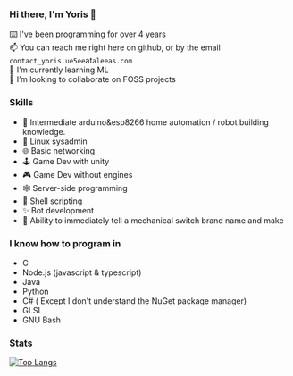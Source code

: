 ### Hi there, I'm Yoris 👋 
⌨️  I've been programming for over 4 years\
📫 You can reach me right here on github, or by the email `contact_yoris.ue5ee`at`aleeas.com`\
🌱 I’m currently learning ML\
👯 I’m looking to collaborate on FOSS projects

### Skills
- 🤖 Intermediate arduino&esp8266 home automation / robot building knowledge. 
- 💽 Linux sysadmin
- 🌐 Basic networking
- 🕹️ Game Dev with unity
- 🎮 Game Dev without engines
- 🕸️ Server-side programming
- 🔋 Shell scripting
- ✨ Bot development
- 🔘 Ability to immediately tell a mechanical switch brand name and make

### I know how to program in
* C
* Node.js (javascript & typescript)
* Java
* Python
* C# ( Except I don't understand the NuGet package manager)
* GLSL
* GNU Bash

### Stats 

[![Top Langs](https://github-readme-stats.vercel.app/api/top-langs/?username=yoris1&layout=compact)](https://github.com/anuraghazra/github-readme-stats)

<!--
**Yoris1/Yoris1** is a ✨ _special_ ✨ repository because its `README.md` (this file) appears on your GitHub profile.

Here are some ideas to get you started:

- 🔭 I’m currently working on ...
- 🌱 I’m currently learning ...
- 👯 I’m looking to collaborate on ...
- 🤔 I’m looking for help with ...
- 💬 Ask me about ...
- 📫 How to reach me: ...
- 😄 Pronouns: ...
- ⚡ Fun fact: ...
-->
